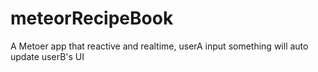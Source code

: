 # meteorRecipeBook

A Metoer app that reactive and realtime, userA input something will auto update userB's UI
